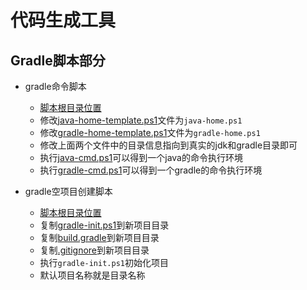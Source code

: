 # 代码生成工具

## Gradle脚本部分

- gradle命令脚本
  - [脚本根目录位置](./scripts/)
  - 修改[java-home-template.ps1](./scripts/java-home-template.ps1)文件为`java-home.ps1`
  - 修改[gradle-home-template.ps1](./scripts/gradle-home-template.ps1)文件为`gradle-home.ps1`
  - 修改上面两个文件中的目录信息指向到真实的jdk和gradle目录即可
  - 执行[java-cmd.ps1](./scripts/java-cmd.ps1)可以得到一个java的命令执行环境
  - 执行[gradle-cmd.ps1](./scripts/gradle-cmd.ps1)可以得到一个gradle的命令执行环境

- gradle空项目创建脚本
  - [脚本根目录位置](./scripts/gradle-project/)
  - 复制[gradle-init.ps1](./scripts/gradle-project/gradle-init.ps1)到新项目目录
  - 复制[build.gradle](./scripts/gradle-project/build.gradle)到新项目目录
  - 复制[.gitignore](./scripts/gradle-project/.gitignore)到新项目目录
  - 执行`gradle-init.ps1`初始化项目
  - 默认项目名称就是目录名称
